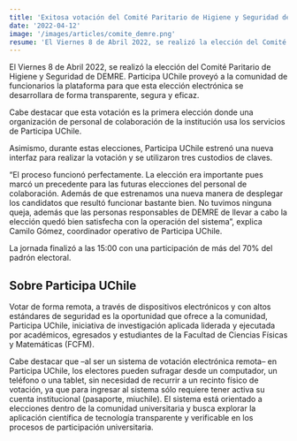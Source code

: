 ```yaml
---
title: 'Exitosa votación del Comité Paritario de Higiene y Seguridad de DEMRE'
date: '2022-04-12'
image: '/images/articles/comite_demre.png'
resume: 'El Viernes 8 de Abril 2022, se realizó la elección del Comité Paritario de Higiene y Seguridad de DEMRE. Participa UChile proveyó a la comunidad de funcionarios la plataforma para que esta elección electrónica se desarrollara de forma transparente, segura y eficaz.'
---
```

El Viernes 8 de Abril 2022, se realizó la elección del Comité Paritario de Higiene y Seguridad de DEMRE. Participa UChile proveyó a la comunidad de funcionarios la plataforma para que esta elección electrónica se desarrollara de forma transparente, segura y eficaz.

Cabe destacar que esta votación es la primera elección donde una organización de personal de colaboración de la institución usa los servicios de Participa UChile.

Asimismo, durante estas elecciones, Participa UChile estrenó una nueva interfaz para realizar la votación y se utilizaron tres custodios de claves.

“El proceso funcionó perfectamente. La elección era importante pues marcó un precedente para las futuras elecciones del personal de colaboración. Además de que estrenamos una nueva manera de desplegar los candidatos que resultó funcionar bastante bien. No tuvimos ninguna queja, además que las personas responsables de DEMRE de llevar a cabo la elección quedó bien satisfecha con la operación del sistema”, explica Camilo Gómez, coordinador operativo de Participa UChile.

La jornada finalizó a las 15:00 con una participación de más del 70% del padrón electoral.

## Sobre Participa UChile

Votar de forma remota, a través de dispositivos electrónicos y con altos estándares de seguridad es la oportunidad que ofrece a la comunidad, Participa UChile, iniciativa de investigación aplicada liderada y ejecutada por académicos, egresados y estudiantes de la Facultad de Ciencias Físicas y Matemáticas (FCFM).

Cabe destacar que –al ser un sistema de votación electrónica remota– en Participa UChile, los electores pueden sufragar desde un computador, un teléfono o una tablet, sin necesidad de recurrir a un recinto físico de votación, ya que para ingresar al sistema sólo requiere tener activa su cuenta institucional (pasaporte, miuchile). El sistema está orientado a elecciones dentro de la comunidad universitaria y busca explorar la aplicación científica de tecnología transparente y verificable en los procesos de participación universitaria.